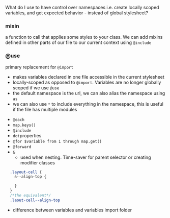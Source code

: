 What do I use to have control over namespaces i.e. create locally scoped variables, and get expected behavior - instead of global stylesheet?

### mixin

a function to call that applies some styles to your class.
We can add mixins defined in other parts of our file to our current context using `@include`

### @use

primary replacement for `@import`

- makes variables declared in one file accessible in the current stylesheet
- locally-scoped as opposed to `@import`. Variables are no longer globally scoped if we use `@use`
- the default namespace is the url, we can also alias the namespace using `as`
- we can also use `*` to include everything in the namespace, this is useful if the file has multiple modules

* `@each`
* `map.keys()`
* `@include`
* `dot`properties
* `@for $variable from 1 through map.get()`
* `@forward`
* `&`
  - used when nesting. Time-saver for parent selector or creating modifier classes

```css
  .layout-cell {
    &--align-top {

    }
  }
  /*the equivalent*/
  .laout-cell--align-top
```

- difference between variables and variables import folder
